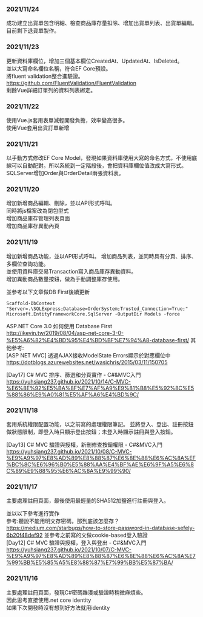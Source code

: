 ### 2021/11/24
成功建立出貨單包含明細、檢查商品庫存量扣除、增加出貨單列表、出貨單編輯。  
目前剩下退貨單製作。  

### 2021/11/23
更新資料庫欄位，增加三個基本欄位CreatedAt、UpdatedAt、IsDeleted。  
並以大寫命名欄位名稱，符合EF Core預設。  
將fluent validation整合進驗證。  
https://github.com/FluentValidation/FluentValidation    
剩餘Vue詳細訂單列的資料列表綁定。  

### 2021/11/22
使用Vue.js套用表單減輕開發負擔，效率變高很多。  
使用Vue套用出貨訂單新增  

### 2021/11/21
以手動方式修改EF Core Model，發現如果資料庫使用大寫的命名方式，不使用底線可以自動配對。所以系統到一定階段後，會把資料庫欄位值改成大寫形式。  
SQLServer增加Order與OrderDetail兩張資料表。  

### 2021/11/20
增加新增商品編輯、刪除，並以API形式呼叫。   
同時將js檔案改為閉包型式  
增加商品庫存管理列表頁面  
增加商品庫存異動內頁  

### 2021/11/19
增加新增商品功能，並以API形式呼叫。 
增加商品列表，並同時具有分頁、排序、多欄位查詢功能。   
並使用資料庫交易Transaction寫入商品庫存異動資料。  
增加異動商品數量按鈕，做為手動調整庫存使用。  

並參考以下文章做DB First後續更新  
```
Scaffold-DbContext "Server=.\SQLExpress;Database=OrderSystem;Trusted_Connection=True;" Microsoft.EntityFrameworkCore.SqlServer -OutputDir Models -force
```
ASP.NET Core 3.0 如何使用 Database First  
http://ikevin.tw/2019/08/04/asp-net-core-3-0-%E5%A6%82%E4%BD%95%E4%BD%BF%E7%94%A8-database-first/
其他參考:  
[ASP NET MVC] 透過AJAX接收ModelState Errors顯示於對應欄位中  
https://dotblogs.azurewebsites.net/wasichris/2015/03/11/150705

[Day17] C# MVC 排序、篩選和分頁實作 - C#&MVC入門  
https://yuhsiang237.github.io/2021/10/14/C-MVC-%E6%8E%92%E5%BA%8F%E7%AF%A9%E9%81%B8%E5%92%8C%E5%88%86%E9%A0%81%E5%AF%A6%E4%BD%9C/
### 2021/11/18
套用系統權限配置功能，以之前寫的處理權限筆記。
並將登入、登出、註冊按鈕做狀態限制，即登入時只顯示登出按鈕；未登入時顯示註冊與登入按鈕。

[Day13] C# MVC 驗證與授權，新刪修查按鈕權限 - C#&MVC入門  
https://yuhsiang237.github.io/2021/10/08/C-MVC-%E9%A9%97%E8%AD%89%E8%88%87%E6%8E%88%E6%AC%8A%EF%BC%8C%E6%96%B0%E5%88%AA%E4%BF%AE%E6%9F%A5%E6%8C%89%E9%88%95%E6%AC%8A%E9%99%90/

### 2021/11/17
主要處理註冊頁面，最後使用最輕量的SHA512加鹽進行註冊與登入。

並以以下參考進行實作  
參考:聽說不能用明文存密碼，那到底該怎麼存？  
https://medium.com/starbugs/how-to-store-password-in-database-sefely-6b20f48def92
並參考之前寫的文做cookie-based登入驗證  
[Day12] C# MVC 驗證與授權，登入與登出 - C#&MVC入門  
https://yuhsiang237.github.io/2021/10/07/C-MVC-%E9%A9%97%E8%AD%89%E8%88%87%E6%8E%88%E6%AC%8A%E7%99%BB%E5%85%A5%E8%88%87%E7%99%BB%E5%87%BA/

### 2021/11/16
主要處理註冊頁面，發現C#密碼雜湊或驗證時稍微麻煩些。  
因此思考直接使用.net core identity  
如果下次開發時沒有想到好方法就用identity 
